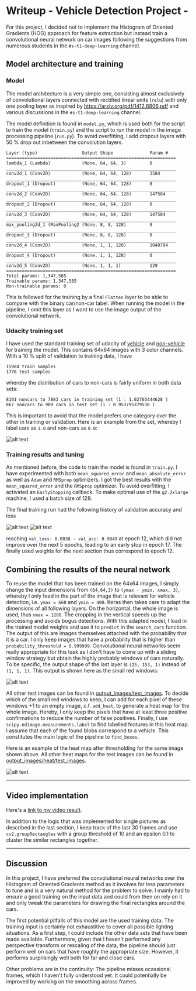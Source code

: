 # Writeup - Vehicle Detection Project -

For this project, I decided not to implement the Histogram of Oriented Gradients
(HOG) approach for feature extraction but instead train a convolutional neural
network on car images following the suggestions from numerous students in the
`#s-t1-deep-learning` channel.

[//]: # (Image References)
[image1]: ./output_images/training_data_overview.png
[image2]: ./output_images/test_images/test1.jpg
[image3]: ./output_images/heat/test_images/test1.jpg
[training1]: ./hist_accuracy.png
[training2]: ./hist_loss.png

## Model architecture and training

### Model

The model architecture is a very simple one, consisting almost exclusively of
convolutional layers connected with rectified linear units (`relu`) with only
one pooling layer as inspired by
https://arxiv.org/pdf/1412.6806.pdf and various discussions in the
`#s-t1-deep-learning` channel.

The model definition is found in `model.py`, which is used both for the script
to train the model (`train.py`) and the script to run the model in the image
processing pipeline (`run.py`). To avoid overfitting, I add dropout layers
with 50 % drop out inbetween the convolution layers.
```
Layer (type)                 Output Shape              Param #
=================================================================
lambda_1 (Lambda)            (None, 64, 64, 3)         0
_________________________________________________________________
conv2d_1 (Conv2D)            (None, 64, 64, 128)       3584
_________________________________________________________________
dropout_1 (Dropout)          (None, 64, 64, 128)       0
_________________________________________________________________
conv2d_2 (Conv2D)            (None, 64, 64, 128)       147584
_________________________________________________________________
dropout_2 (Dropout)          (None, 64, 64, 128)       0
_________________________________________________________________
conv2d_3 (Conv2D)            (None, 64, 64, 128)       147584
_________________________________________________________________
max_pooling2d_1 (MaxPooling2 (None, 8, 8, 128)         0
_________________________________________________________________
dropout_3 (Dropout)          (None, 8, 8, 128)         0
_________________________________________________________________
conv2d_4 (Conv2D)            (None, 1, 1, 128)         1048704
_________________________________________________________________
dropout_4 (Dropout)          (None, 1, 1, 128)         0
_________________________________________________________________
conv2d_5 (Conv2D)            (None, 1, 1, 1)           129
=================================================================
Total params: 1,347,585
Trainable params: 1,347,585
Non-trainable params: 0
```
This is followed for the training by a final `Flatten` layer to be able to
compare with the binary car/non-car label. When running the model in the
pipeline, I omit this layer as I want to use the image output of the
convolutional network.

### Udacity training set
I have used the standard training set of udacity of
[vehicle](https://s3.amazonaws.com/udacity-sdc/Vehicle_Tracking/vehicles.zip)
and
[non-vehicle](https://s3.amazonaws.com/udacity-sdc/Vehicle_Tracking/non-vehicles.zip)
for training the model.  This contains 64x64 images with 3 color channels. With
a 10 % split of validation to training data, I have
```
15984 train samples
1776 test samples
```
whereby the distribution of cars to non-cars is fairly uniform in both data
sets:
```
8101 noncars to 7883 cars in training set (1 : 1.02765444628 )
867 noncars to 909 cars in test set (1 : 0.953795379538 )
```
This is important to avoid that the model prefers one category over the other
in training or validation. Here is an example from the set, whereby I label
cars as `1.0` and non-cars as `0.0`:

![alt text][image1]

### Training results and tuning
As mentioned before, the code to train the model is found in `train.py`.
I have experimented with both `mean_squared_error` and `mean_absolute_error` as
well as `Adam` and `RMSprop` optimizers. I got the best results with the
`mean_squared_error` and the `RMSprop` optimizer. To avoid overfitting, I
activated an `EarlyStopping` callback. To make optimal use of the `g2.2xlarge`
machine, I used a batch size of 128.

The final training run had the following history of validation accuracy and loss

![alt text][training1]
![alt text][training2]

reaching `val_loss: 0.0038 - val_acc: 0.9949` at epoch 12, which did not improve
over the next 5 epochs, leading to an early stop in epoch 17. The finally used
weights for the next section thus correspond to epoch 12.

## Combining the results of the neural network
To reuse the model that has been trained on the 64x64 images, I simply change
the input dimensions from `(64,64,3)` to `(ymax - ymin, xmax, 3)`, whereby I
only feed in the part of the image that is relevant for vehicle detection, i.e.
`ymax = 660` and `ymin = 400`.  Keras then takes care to adapt the dimensions of
all following layers.  On the horizontal, the whole image is used, thus `xmax =
1280`. The cropping in the vertical speeds up the processing and avoids bogus
detections. With this adapted model, I load in the trained model weights and
use it to `predict` in the `search_cars` function. The output of this are images
themselves attached with the probability that it is a car. I only keep images
that have a probability that is higher than `probability_threshold = 0.999999`.
Convolutional neural networks seem really appropriate for this task as I don't
have to come up with a sliding window strategy but obtain the highly probably
windows of cars naturally. To be specific, the output shape of the last layer is
`(25, 153, 1)` instead of `(1, 1, 1)`.  This output is shown here as the small
red windows:

![alt text][image2]

All other test images can be found in
[output_images/test_images](output_images/test_images). To decide which of
the small red windows to keep, I can add for each pixel of these windows +1 to
an empty image, c.f. `add_heat`, to generate a heat map for the whole image.
Hereby, I only keep the pixels that have at least three positive confirmations
to reduce the number of false positives. Finally, I use
`scipy.ndimage.measurements.label` to find labelled features in this heat map. I
assume that each of the found blobs correspond to a vehicle. This constitutes
the main logic of the pipeline to `find_boxes`.

Here is an example of the heat map after thresholding for the same image shown
above. All other heat maps for the test images can be found in
[output_images/heat/test_images](output_images/heat/test_images).

![alt text][image3]

---

## Video implementation
Here's a [link to my video result](./project_video.mp4).

In addition to the logic that was implemented for single pictures as described
in the last section, I keep track of the last 30 frames and use
`cv2.groupRectangles` with a group threshold of 10 and an epsilon 0.1 to cluster
the similar rectangles together.

---

## Discussion

In this project, I have preferred the convolutional neural networks over the
Histogram of Oriented Gradients method as it involves far less parameters to
tune and is a very natural method for the problem to solve. I mainly had to
ensure a good training on the input data and could from then on rely on it and
only tweak the parameters for drawing the final rectangles around the cars.

The first potential pitfalls of this model are the used training data. The
training input is certainly not exhaustitive to cover all possible lighting
situations. As a first step, I could include the other data sets that have been
made available. Furthermore, given that I haven't performed any perspective
transform or rescaling of the data, the pipeline should just perform well on
cars that have roughly the appropriate size. However, it performs surprisingly
well both for far and close cars.

Other problems are in the continuity: The pipeline misses ocassional frames,
which I haven't fully understood yet. It could potentially be improved by
working on the smoothing across frames.
